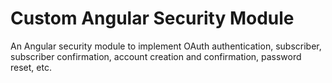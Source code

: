 # Custom Angular Security Module
An Angular security module to implement OAuth authentication, subscriber, subscriber confirmation, account creation 
and confirmation, password reset, etc.
